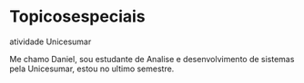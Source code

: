 # Topicosespeciais
atividade Unicesumar

Me chamo Daniel, sou estudante de Analise e desenvolvimento de sistemas pela Unicesumar, estou no ultimo semestre.
